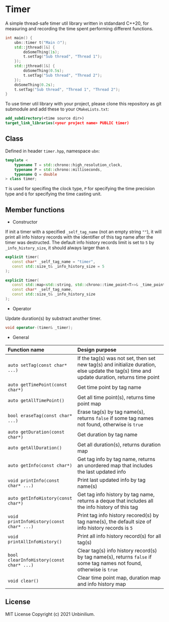 # Timer

A simple thread-safe timer util library written in stdandard C++20, for measuring and recording the time spent performing different functions.

```cpp
int main() {
    ubn::timer t("Main ⏱");
    std::jthread([&] {
        doSomeThing(1s);
        t.setTag("Sub thread", "Thread 1");
    });
    std::jthread([&] {
        doSomeThing(0.5s);
        t.setTag("Sub thread", "Thread 2");
    });
    doSomeThing(0.2s);
    t.setTag("Sub thread", "Thread 1", "Thread 2");
}
```

To use timer util library with your project, please clone this repository as git submodule and add these to your `CMakeLists.txt`:

```cmake
add_subdirectory(<time source dir>)
target_link_libraries(<your project name> PUBLIC timer)
```

## Class

Defined in header `timer.hpp`, namespace `ubn`:

```cpp
template <
    typename T = std::chrono::high_resolution_clock,
    typename P = std::chrono::milliseconds,
    typename Q = double
> class timer;
```

`T` is used for specifing the clock type, `P` for specifying the time precision type and `Q` for specifying the time casting unit.

## Member functions

- Constructor

If init a timer with a specified `_self_tag_name` (not an empty string `""`), it will print all info history records with the identifier of this tag name after the timer was destructed. The default info history records limit is set to `5` by `_info_history_size`, it should always larger than `0`.

 ```cpp
explicit timer(
    const char* _self_tag_name = "timer",
    const std::size_t& _info_history_size = 5
);

explicit timer(
    const std::map<std::string, std::chrono::time_point<T>>& _time_point_map,
    const char* _self_tag_name,
    const std::size_t& _info_history_size
);
 ```

- Operator

Update duration(s) by substract another timer.

```cpp
void operator-(timer& _timer);
```

- General

| Function name                            | Design purpose                                               |
| :--------------------------------------- | :----------------------------------------------------------- |
| `auto setTag(const char* ...)`           | If the tag(s) was not set, then set new tag(s) and initialize duration, else update the tag(s) time and update duration, returns time point |
| `auto getTimePoint(const char*)`         | Get time point by tag name                                   |
| `auto getAllTimePoint()`                 | Get all time point(s), returns time point map                |
| `bool eraseTag(const char* ...)`         | Erase tag(s) by tag name(s), returns `false` if some tag names not found, otherwise is `true` |
| `auto getDuration(const char*)`          | Get duration by tag name                                     |
| `auto getAllDuration()`                  | Get all duration(s), returns duration map                    |
| `auto getInfo(const char*)`              | Get tag info by tag name, returns an unordered map that includes the last updated info |
| `void printInfo(const char* ...)`        | Print last updated info by tag name(s)                       |
| `auto getInfoHistory(const char*)`       | Get tag info history by tag name, returns a deque that includes all the info history of this tag |
| `void printInfoHistory(const char* ...)` | Print tag info history recored(s) by tag name(s), the default size of info history records is `5` |
| `void printAllInfoHistory()`             | Print all info history record(s) for all tag(s)              |
| `bool clearInfoHistory(const char* ...)` | Clear tag(s) info history record(s) by tag name(s), returns `false` if some tag names not found, otherwise is `true` |
| `void clear()`                           | Clear time point map, duration map and info history map      |

## License

MIT License Copyright (c) 2021 Unbinilium.
